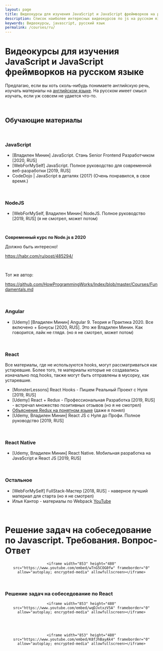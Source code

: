 ```yaml
---
layout: page
title: Видеокурсы для изучения JavaScript и JavaScript фреймворков на русском языке
description: Список наиболее интересных видеокурсов по js на русском языке
keywords: Видеокурсы, javascript, русский язык
permalink: /courses/ru/
---
```


# Видеокурсы для изучения JavaScript и JavaScript фреймворков на русском языке

Предлагаю, если вы хоть сколь-нибудь понимаете английскую речь, изучать материалы на <a href="/courses/en/">английском языке</a>. На русском имеет смысл изучать, если уж совсем не удается что-то.

<br/>

## Обучающие материалы

<br/>

### JavaScript

<ul>
    <li>[Владилен Минин] JavaScript. Стань Senior Frontend Разработчиком [2020, RUS]</li>
    <li>[WebForMySelf] JavaScript. Полное руководство для современной веб-разработки [2019, RUS]</li>
    <li>CodeDojo | JavaScript в деталях (2017) (Очень понравился, в свое время.)</li>
</ul>

<br/>

### NodeJS

<ul>
    <li>[WebForMySelf, Владилен Минин] NodeJS. Полное руководство [2019, RUS] (я не смотрел, может потом)</li>
</ul>

<br/>

**Современный курс по Node.js в 2020**

Должно быть интересно!

https://habr.com/ru/post/485294/

<br/>

Тот же автор:

https://github.com/HowProgrammingWorks/Index/blob/master/Courses/Fundamentals.md

<br/>

### Angular

<ul>
    <li>[Udemy] [Владилен Минин] Angular 9. Теория и Практика 2020. Все включено + Бонусы [2020, RUS]. Это же Владилен Минин. Как говорится, лайк не глядя. (но я не смотрел, может потом)</li>
</ul>

<br/>

### React

Все материалы, где не используются hooks, могут рассматриваться как устаревшие.
Более того, те материалы которые не создавались изначально под hooks, также могут быть отправлены в мусорку, как устаревшие.

<ul>
    <li>[MonsterLessons] React Hooks - Пишем Реальный Проект с Нуля [2019, RUS]</li>
    <li>[Udemy] React + Redux - Профессиональная Разработка [2019, RUS] - встречал множество позитивных отзывов (но я не смотрел)</li>
    <li><a href="/dev/frontend/react/redux/">Объяснение Redux на понятном языке</a> (даже я понял) </li>
    <li>[Udemy, Владилен Минин] React JS с Нуля до Профи. Полное руководство [2019, RUS]</li>
</ul>

<br/>

### React Native

<ul>
    <li>[Udemy, Владилен Минин] React Native. Мобильная разработка на JavaScript и React JS [2019, RUS]</li>
</ul>

<br/>

### Остальное

<ul>
    <li>[WebForMySelf] FullStack-Мастер [2018, RUS] - наверное лучший материал для старта (но я не смотрел)</li>
    <li>Илья Кантор - материалы по Webpack <a href="https://www.youtube.com/playlist?list=PLDyvV36pndZHfBThhg4Z0822EEG9VGenn">YouTube</a></li>
</ul>

<br/>

# Решение задач на собеседование по Javascript. Требования. Вопрос-Ответ

<div align="center">
    
    <iframe width="853" height="480" src="https://www.youtube.com/embed/wTnG5COG0fw" frameborder="0" allow="autoplay; encrypted-media" allowfullscreen></iframe>

</div>

<br/>

### Решение задач на собеседование по React

<div align="center">
    
    <iframe width="853" height="480" src="https://www.youtube.com/embed/wqDJxtxzV5A" frameborder="0" allow="autoplay; encrypted-media" allowfullscreen></iframe>

</div>

<br/><br/>

<div align="center">
    
    <iframe width="853" height="480" src="https://www.youtube.com/embed/K8fJhBayAk4" frameborder="0" allow="autoplay; encrypted-media" allowfullscreen></iframe>

</div>
